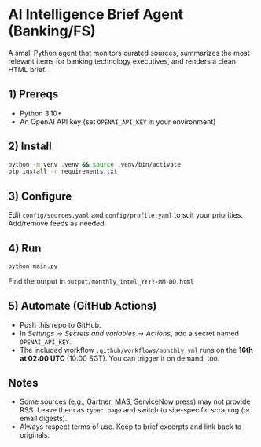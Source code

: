 # AI Intelligence Brief Agent (Banking/FS)

A small Python agent that monitors curated sources, summarizes the most relevant items for banking technology executives, and renders a clean HTML brief.

## 1) Prereqs

- Python 3.10+
- An OpenAI API key (set `OPENAI_API_KEY` in your environment)

## 2) Install

```bash
python -m venv .venv && source .venv/bin/activate
pip install -r requirements.txt
```

## 3) Configure

Edit `config/sources.yaml` and `config/profile.yaml` to suit your priorities.
Add/remove feeds as needed.

## 4) Run

```bash
python main.py
```

Find the output in `output/monthly_intel_YYYY-MM-DD.html`

## 5) Automate (GitHub Actions)

- Push this repo to GitHub.
- In *Settings → Secrets and variables → Actions*, add a secret named `OPENAI_API_KEY`.
- The included workflow `.github/workflows/monthly.yml` runs on the **16th at 02:00 UTC** (10:00 SGT). You can trigger it on demand, too.

## Notes
- Some sources (e.g., Gartner, MAS, ServiceNow press) may not provide RSS. Leave them as `type: page` and switch to site-specific scraping (or email digests).
- Always respect terms of use. Keep to brief excerpts and link back to originals.
